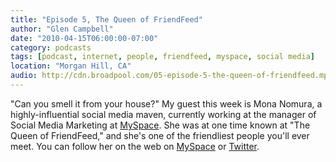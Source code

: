 ```yaml
---
title: "Episode 5, The Queen of FriendFeed"
author: "Glen Campbell"
date: "2010-04-15T06:00:00-07:00"
category: podcasts
tags: [podcast, internet, people, friendfeed, myspace, social media]
location: "Morgan Hill, CA"
audio: http://cdn.broadpool.com/05-episode-5-the-queen-of-friendfeed.mp3
---
```


"Can you smell it from your house?" My guest this week is Mona Nomura, a highly-influential social media maven, currently working at the manager of Social Media Marketing at [MySpace](http://www.myspace.com). She was at one time known at "The Queen of FriendFeed," and she's one of the friendliest people you'll ever meet. You can follow her on the web on [MySpace](http://www.myspace.com/monanomura) or [Twitter](http://twitter.com/mona).

